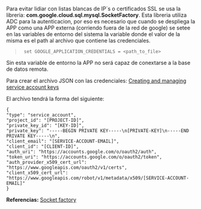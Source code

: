 Para evitar lidiar con listas blancas de IP´s o certificados SSL se usa la libreria: **com.google.cloud.sql.mysql.SocketFactory**. 
Esta libreria  utiliza ADC para la autenticacion, por eso es necesario que cuando se despliega la APP como una APP externa (corriendo fuera de la red de google) se setee en las variables de entorno del sistema la variable donde el valor de la misma es el path al archivo que contiene las credenciales.

>` set GOOGLE_APPLICATION_CREDENTIALS = <path_to_file>`

Sin esta variable de entorno la APP no será capaz de conextarse a la base de datos remota.

Para crear el archivo JSON con las credenciales:  [Creating and managing service account keys](https://cloud.google.com/iam/docs/creating-managing-service-account-keys)

El archivo tendrá la forma del siguiente:
```
{
"type": "service_account",
"project_id": "[PROJECT-ID]",
"private_key_id": "[KEY-ID]",
"private_key": "-----BEGIN PRIVATE KEY-----\n[PRIVATE-KEY]\n-----END PRIVATE KEY-----\n",
"client_email": "[SERVICE-ACCOUNT-EMAIL]",
"client_id": "[CLIENT-ID]",
"auth_uri": "https://accounts.google.com/o/oauth2/auth",
"token_uri": "https://accounts.google.com/o/oauth2/token",
"auth_provider_x509_cert_url": "https://www.googleapis.com/oauth2/v1/certs",
"client_x509_cert_url": "https://www.googleapis.com/robot/v1/metadata/x509/[SERVICE-ACCOUNT-EMAIL]"
}
```
 
**Referencias:** [Socket factory](https://github.com/GoogleCloudPlatform/cloud-sql-jdbc-socket-factory) 